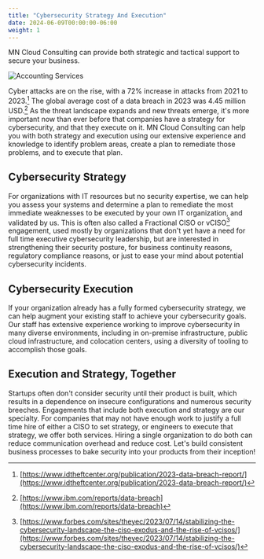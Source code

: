 ```yaml
---
title: "Cybersecurity Strategy And Execution"
date: 2024-06-09T00:00:00-06:00
weight: 1
---
```


MN Cloud Consulting can provide both strategic and tactical support to secure your business.

![Accounting Services](/images/austin-distel-nGc5RT2HmF0-unsplash.jpg)

Cyber attacks are on the rise, with a 72% increase in attacks from 2021 to 2023.[^1] The global average cost of a data breach in 2023 was 4.45 million USD.[^2] As the threat landscape expands and new threats emerge, it's more important now than ever before that companies have a strategy for cybersecurity, and that they execute on it. MN Cloud Consulting can help you with both strategy and execution using our extensive experience and knowledge to identify problem areas, create a plan to remediate those problems, and to execute that plan.

## Cybersecurity Strategy

For organizations with IT resources but no security expertise, we can help you assess your systems and determine a plan to remediate the most immediate weaknesses to be executed by your own IT organization, and validated by us. This is often also called a Fractional CISO or vCISO[^3] engagement, used mostly by organizations that don't yet have a need for full time executive cybersecurity leadership, but are interested in strengthening their security posture, for business continuity reasons, regulatory compliance reasons, or just to ease your mind about potential cybersecurity incidents.

## Cybersecurity Execution

If your organization already has a fully formed cybersecurity strategy, we can help augment your existing staff to achieve your cybersecurity goals. Our staff has extensive experience working to improve cybersecurity in many diverse environments, including in on-premise infrastructure, public cloud infrastructure, and colocation centers, using a diversity of tooling to accomplish those goals.

## Execution and Strategy, Together

Startups often don't consider security until their product is built, which results in a dependence on insecure configurations and numerous security breeches. Engagements that include both execution and strategy are our specialty. For companies that may not have enough work to justify a full time hire of either a CISO to set strategy, or engineers to execute that strategy, we offer both services. Hiring a single organization to do both can reduce communication overhead and reduce cost. Let's build consistent business processes to bake security into your products from their inception!

[^1]: [https://www.idtheftcenter.org/publication/2023-data-breach-report/](https://www.idtheftcenter.org/publication/2023-data-breach-report/)
[^2]: [https://www.ibm.com/reports/data-breach](https://www.ibm.com/reports/data-breach)
[^3]: [https://www.forbes.com/sites/theyec/2023/07/14/stabilizing-the-cybersecurity-landscape-the-ciso-exodus-and-the-rise-of-vcisos/](https://www.forbes.com/sites/theyec/2023/07/14/stabilizing-the-cybersecurity-landscape-the-ciso-exodus-and-the-rise-of-vcisos/)
